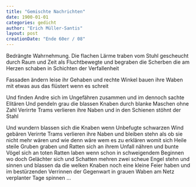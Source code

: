 ```yaml
---
title: "Gemischte Nachrichten"
date: 1900-01-01
categories: gedicht
author: "Erich Müller-Santis"
layout: post
creationDate: "Ende 60er / 08"
---
```

Bedrängte Wahrnehmung. Die flachen Lärme traben
vom Stuhl gescheucht durch Raum und Zeit
als Fluchtbewegte und begraben
die Scherben die am Herzen schaben
in Schichten der Verfallenheit

Fassaden ändern leise ihr Gehaben
und rechte Winkel bauen ihre Waben
mit etwas aus das flüstert wenn es schreit

Und finden Andre sich im Ungefähren
zusammen und im dennoch sachte Elitären
Und pendeln grau die blassen Knaben
durch blanke Maschen ohne Zahl
Verirrte Trams verlieren ihre Naben
und in den Schienen stöhnt der Stahl

Und wundern blassen sich die Knaben
wenn Unbefugte schwarzen Wind gebären
Verirrte Trams verlieren ihre Naben
und bleiben stehn als ob sie nicht mehr wären
und wie denn wäre wem es zu erklären
womit sich Heile steile Gruben graben
und Ratten sich an ihrem Unfall nähren
und bunte Vögel sich an toten Ratten laben
wenn schon in schweigendem Beginnen
wo doch Gelächter sich und Schatten mehren
zwei scheue Engel stehn und sinnen
und blassen da die welken Knaben
noch eine kleine Feier haben
und im bestürzenden Verrinnen
der Gegenwart in grauen Waben
am Netz verplanter Tage spinnen …
